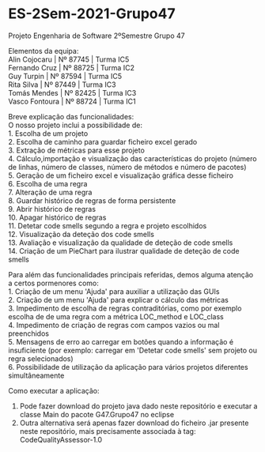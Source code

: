 # ES-2Sem-2021-Grupo47
Projeto Engenharia de Software 2ºSemestre Grupo 47

Elementos da equipa:             
  Alin Cojocaru  |  Nº 87745  | Turma IC5        
  Fernando Cruz  |  Nº 88725  | Turma IC2           
  Guy Turpin     |  Nº 87594  | Turma IC5        
  Rita Silva     |  Nº 87449  | Turma IC3     
  Tomás Mendes   |  Nº 82425  | Turma IC3   
  Vasco Fontoura |  Nº 88724  | Turma IC1           
  
Breve explicação das funcionalidades:           
  O nosso projeto inclui a possibilidade de:        
    1. Escolha de um projeto        
    2. Escolha de caminho para guardar ficheiro excel gerado     
    3. Extração de métricas para esse projeto           
    4. Cálculo,importação e visualização das características do projeto (número de linhas, número de classes, número de métodos e número de pacotes)           
    5. Geração de um ficheiro excel e visualização gráfica desse ficheiro       
    6. Escolha de uma regra           
    7. Alteração de uma regra         
    8. Guardar histórico de regras de forma persistente         
    9. Abrir histórico de regras       
    10. Apagar histórico de regras        
    11. Detetar code smells segundo a regra e projeto escolhidos     
    12. Visualização da deteção dos code smells          
    13. Avaliação e visualização da qualidade de deteção de code smells      
    14. Criação de um PieChart para ilustrar qualidade de deteção de code smells         

  Para além das funcionalidades principais referidas, demos alguma atenção a certos pormenores como:            
    1. Criação de um menu 'Ajuda' para auxiliar a utilização das GUIs                        
    2. Criação de um menu 'Ajuda' para explicar o cálculo das métricas               
    3. Impedimento de escolha de regras contraditórias, como por exemplo escolha de de uma regra com a métrica LOC_method e LOC_class            
    4. Impedimento de criação de regras com campos vazios ou mal preenchidos              
    5. Mensagens de erro ao carregar em botões quando a informação é insuficiente (por exemplo: carregar em 'Detetar code smells' sem projeto ou regra selecionados)       
    6. Possibilidade de utilização da aplicação para vários projetos diferentes simultâneamente     


Como executar a aplicação:
  1. Pode fazer download do projeto java dado neste repositório e executar a classe Main do pacote G47.Grupo47 no eclipse      
  2. Outra alternativa será apenas fazer download do ficheiro .jar presente neste repositório, mais precisamente associada à tag: CodeQualityAssessor-1.0

    
